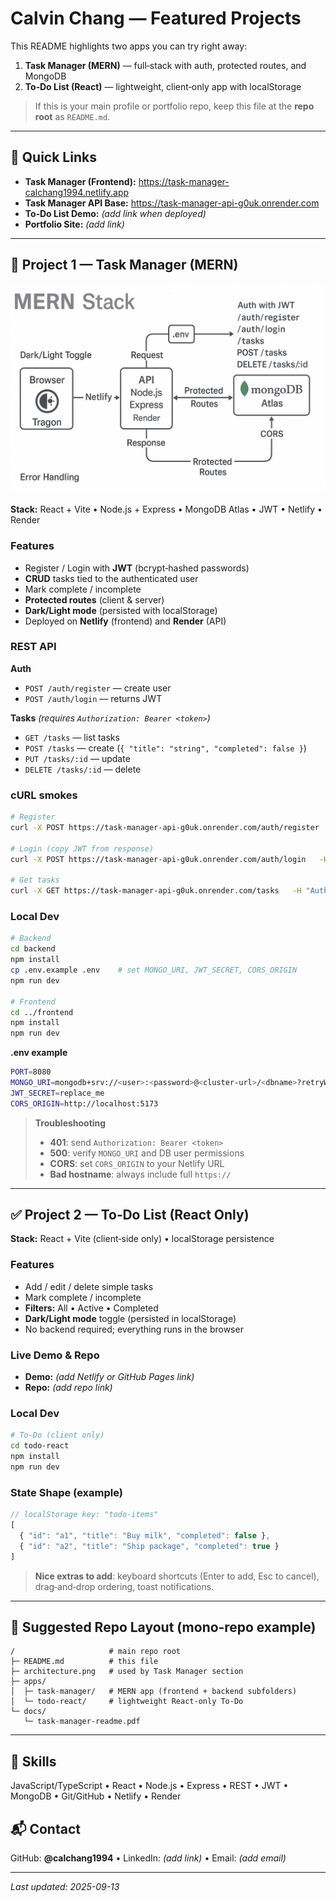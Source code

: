 # Calvin Chang — Featured Projects

This README highlights two apps you can try right away:

1. **Task Manager (MERN)** — full‑stack with auth, protected routes, and MongoDB  
2. **To‑Do List (React)** — lightweight, client‑only app with localStorage

> If this is your main profile or portfolio repo, keep this file at the **repo root** as `README.md`.

---

## 🔗 Quick Links
- **Task Manager (Frontend):** https://task-manager-calchang1994.netlify.app  
- **Task Manager API Base:** https://task-manager-api-g0uk.onrender.com  
- **To‑Do List Demo:** *(add link when deployed)*  
- **Portfolio Site:** *(add link)*

---

## 🚀 Project 1 — Task Manager (MERN)

<img src="./architecture.png" alt="MERN Task Manager Architecture" width="820"/>

**Stack:** React + Vite • Node.js + Express • MongoDB Atlas • JWT • Netlify • Render

### Features
- Register / Login with **JWT** (bcrypt‑hashed passwords)
- **CRUD** tasks tied to the authenticated user
- Mark complete / incomplete
- **Protected routes** (client & server)
- **Dark/Light mode** (persisted with localStorage)
- Deployed on **Netlify** (frontend) and **Render** (API)

### REST API
**Auth**
- `POST /auth/register` — create user
- `POST /auth/login` — returns JWT

**Tasks** *(requires `Authorization: Bearer <token>`)*
- `GET /tasks` — list tasks
- `POST /tasks` — create (`{ "title": "string", "completed": false }`)
- `PUT /tasks/:id` — update
- `DELETE /tasks/:id` — delete

### cURL smokes
```bash
# Register
curl -X POST https://task-manager-api-g0uk.onrender.com/auth/register   -H "Content-Type: application/json"   -d '{{"username":"demo","password":"demo123"}}'

# Login (copy JWT from response)
curl -X POST https://task-manager-api-g0uk.onrender.com/auth/login   -H "Content-Type: application/json"   -d '{{"username":"demo","password":"demo123"}}'

# Get tasks
curl -X GET https://task-manager-api-g0uk.onrender.com/tasks   -H "Authorization: Bearer {{TOKEN}}"
```

### Local Dev
```bash
# Backend
cd backend
npm install
cp .env.example .env    # set MONGO_URI, JWT_SECRET, CORS_ORIGIN
npm run dev

# Frontend
cd ../frontend
npm install
npm run dev
```

**.env example**
```bash
PORT=8080
MONGO_URI=mongodb+srv://<user>:<password>@<cluster-url>/<dbname>?retryWrites=true&w=majority
JWT_SECRET=replace_me
CORS_ORIGIN=http://localhost:5173
```

> **Troubleshooting**
> - **401**: send `Authorization: Bearer <token>`  
> - **500**: verify `MONGO_URI` and DB user permissions  
> - **CORS**: set `CORS_ORIGIN` to your Netlify URL  
> - **Bad hostname**: always include full `https://`

---

## ✅ Project 2 — To‑Do List (React Only)

**Stack:** React + Vite (client‑side only) • localStorage persistence

### Features
- Add / edit / delete simple tasks
- Mark complete / incomplete
- **Filters:** All • Active • Completed
- **Dark/Light mode** toggle (persisted in localStorage)
- No backend required; everything runs in the browser

### Live Demo & Repo
- **Demo:** *(add Netlify or GitHub Pages link)*  
- **Repo:** *(add repo link)*

### Local Dev
```bash
# To‑Do (client only)
cd todo-react
npm install
npm run dev
```

### State Shape (example)
```js
// localStorage key: "todo-items"
[
  { "id": "a1", "title": "Buy milk", "completed": false },
  { "id": "a2", "title": "Ship package", "completed": true }
]
```

> **Nice extras to add**: keyboard shortcuts (Enter to add, Esc to cancel), drag‑and‑drop ordering, toast notifications.

---

## 📁 Suggested Repo Layout (mono‑repo example)
```
/                     # main repo root
├─ README.md          # this file
├─ architecture.png   # used by Task Manager section
├─ apps/
│  ├─ task-manager/   # MERN app (frontend + backend subfolders)
│  └─ todo-react/     # lightweight React-only To‑Do
└─ docs/
   └─ task-manager-readme.pdf
```

---

## 🧰 Skills
JavaScript/TypeScript • React • Node.js • Express • REST • JWT • MongoDB • Git/GitHub • Netlify • Render

## 📬 Contact
GitHub: **@calchang1994** • LinkedIn: *(add link)* • Email: *(add email)*

---

*Last updated: 2025-09-13*